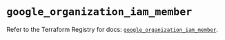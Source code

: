 # `google_organization_iam_member`

Refer to the Terraform Registry for docs: [`google_organization_iam_member`](https://registry.terraform.io/providers/hashicorp/google-beta/6.9.0/docs/resources/google_organization_iam_member).
